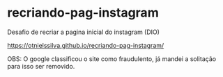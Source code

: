 # recriando-pag-instagram
Desafio de recriar a pagina inicial do instagram (DIO)

https://otnielssilva.github.io/recriando-pag-instagram/

OBS: O google classificou o site como fraudulento, já mandei a solitação para isso ser removido.
